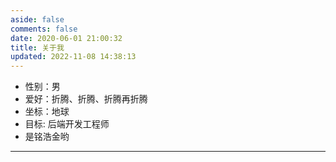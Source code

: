 ```yaml
---
aside: false
comments: false
date: 2020-06-01 21:00:32
title: 关于我
updated: 2022-11-08 14:38:13
---
```

- 性别：男
- 爱好：折腾、折腾、折腾再折腾
- 坐标：地球
- 目标: 后端开发工程师
- 是铭浩金哟

---
